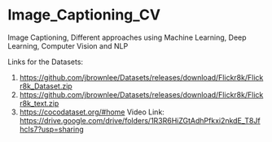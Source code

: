 # Image_Captioning_CV
Image Captioning, Different approaches using Machine Learning, Deep Learning, Computer Vision and NLP

Links for the Datasets:
 1. https://github.com/jbrownlee/Datasets/releases/download/Flickr8k/Flickr8k_Dataset.zip
 2. https://github.com/jbrownlee/Datasets/releases/download/Flickr8k/Flickr8k_text.zip
 3. https://cocodataset.org/#home
Video Link:
https://drive.google.com/drive/folders/1R3R6HiZGtAdhPfkxi2nkdE_T8JfhcIs7?usp=sharing
